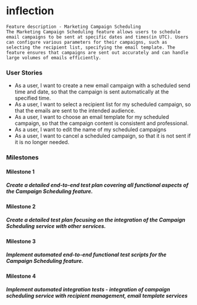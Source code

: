# inflection


```
Feature description - Marketing Campaign Scheduling
The Marketing Campaign Scheduling feature allows users to schedule email campaigns to be sent at specific dates and times(in UTC). Users can configure various parameters for their campaigns, such as selecting the recipient list, specifying the email template. The feature ensures that campaigns are sent out accurately and can handle large volumes of emails efficiently.
```
### User Stories
 - As a user, I want to create a new email campaign with a scheduled send time and date, so that the campaign is sent automatically at the specified time.
- As a user, I want to select a recipient list for my scheduled campaign, so that the emails are sent to the intended audience.
-  As a user, I want to choose an email template for my scheduled campaign, so that the campaign content is consistent and professional.
-  As a user, I want to edit the name of my scheduled campaigns
- As a user, I want to cancel a scheduled campaign, so that it is not sent if it is no longer needed.


### Milestones

#### Milestone 1
##### Create a detailed end-to-end test plan covering all functional aspects of the Campaign Scheduling feature.
#### Milestone 2
##### Create a detailed test plan focusing on the integration of the Campaign Scheduling service with other services.
#### Milestone 3
##### Implement automated end-to-end functional test scripts for the Campaign Scheduling feature.
#### Milestone 4
##### Implement automated integration tests - integration of campaign scheduling service with recipient management, email template services
